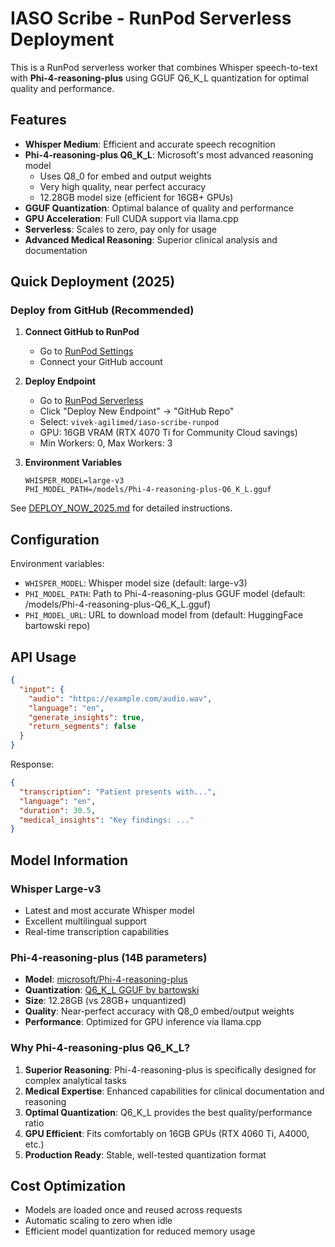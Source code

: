 # IASO Scribe - RunPod Serverless Deployment

This is a RunPod serverless worker that combines Whisper speech-to-text with **Phi-4-reasoning-plus** using GGUF Q6_K_L quantization for optimal quality and performance.

## Features

- **Whisper Medium**: Efficient and accurate speech recognition
- **Phi-4-reasoning-plus Q6_K_L**: Microsoft's most advanced reasoning model
  - Uses Q8_0 for embed and output weights
  - Very high quality, near perfect accuracy
  - 12.28GB model size (efficient for 16GB+ GPUs)
- **GGUF Quantization**: Optimal balance of quality and performance
- **GPU Acceleration**: Full CUDA support via llama.cpp
- **Serverless**: Scales to zero, pay only for usage
- **Advanced Medical Reasoning**: Superior clinical analysis and documentation

## Quick Deployment (2025)

### Deploy from GitHub (Recommended)

1. **Connect GitHub to RunPod**
   - Go to [RunPod Settings](https://runpod.io/console/settings)
   - Connect your GitHub account

2. **Deploy Endpoint**
   - Go to [RunPod Serverless](https://runpod.io/console/serverless)
   - Click "Deploy New Endpoint" → "GitHub Repo"
   - Select: `vivek-agilimed/iaso-scribe-runpod`
   - GPU: 16GB VRAM (RTX 4070 Ti for Community Cloud savings)
   - Min Workers: 0, Max Workers: 3

3. **Environment Variables**
   ```
   WHISPER_MODEL=large-v3
   PHI_MODEL_PATH=/models/Phi-4-reasoning-plus-Q6_K_L.gguf
   ```

See [DEPLOY_NOW_2025.md](DEPLOY_NOW_2025.md) for detailed instructions.

## Configuration

Environment variables:
- `WHISPER_MODEL`: Whisper model size (default: large-v3)
- `PHI_MODEL_PATH`: Path to Phi-4-reasoning-plus GGUF model (default: /models/Phi-4-reasoning-plus-Q6_K_L.gguf)
- `PHI_MODEL_URL`: URL to download model from (default: HuggingFace bartowski repo)

## API Usage

```json
{
  "input": {
    "audio": "https://example.com/audio.wav",
    "language": "en",
    "generate_insights": true,
    "return_segments": false
  }
}
```

Response:
```json
{
  "transcription": "Patient presents with...",
  "language": "en",
  "duration": 30.5,
  "medical_insights": "Key findings: ..."
}
```

## Model Information

### Whisper Large-v3
- Latest and most accurate Whisper model
- Excellent multilingual support
- Real-time transcription capabilities

### Phi-4-reasoning-plus (14B parameters)
- **Model**: [microsoft/Phi-4-reasoning-plus](https://huggingface.co/microsoft/Phi-4-reasoning-plus)
- **Quantization**: [Q6_K_L GGUF by bartowski](https://huggingface.co/bartowski/microsoft_Phi-4-reasoning-plus-GGUF)
- **Size**: 12.28GB (vs 28GB+ unquantized)
- **Quality**: Near-perfect accuracy with Q8_0 embed/output weights
- **Performance**: Optimized for GPU inference via llama.cpp

### Why Phi-4-reasoning-plus Q6_K_L?

1. **Superior Reasoning**: Phi-4-reasoning-plus is specifically designed for complex analytical tasks
2. **Medical Expertise**: Enhanced capabilities for clinical documentation and reasoning
3. **Optimal Quantization**: Q6_K_L provides the best quality/performance ratio
4. **GPU Efficient**: Fits comfortably on 16GB GPUs (RTX 4060 Ti, A4000, etc.)
5. **Production Ready**: Stable, well-tested quantization format

## Cost Optimization

- Models are loaded once and reused across requests
- Automatic scaling to zero when idle
- Efficient model quantization for reduced memory usage